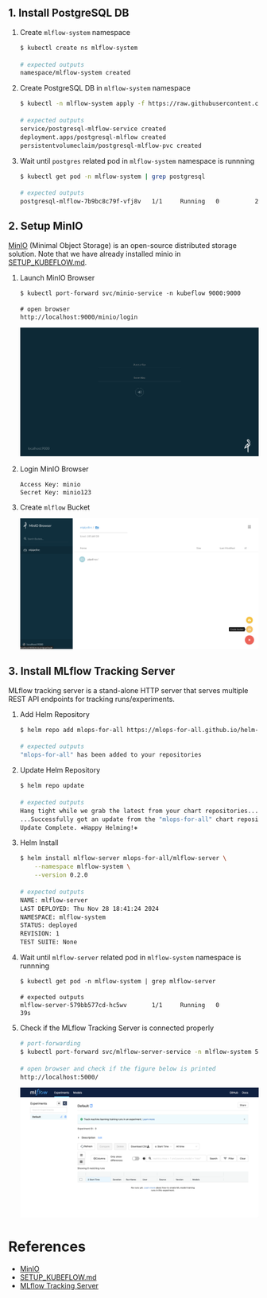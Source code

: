 ## 1. Install PostgreSQL DB

1) Create `mlflow-system` namespace
    ```bash
    $ kubectl create ns mlflow-system

    # expected outputs
    namespace/mlflow-system created
    ```

2) Create PostgreSQL DB in `mlflow-system` namespace
    ```bash
    $ kubectl -n mlflow-system apply -f https://raw.githubusercontent.com/mlops-for-all/helm-charts/b94b5fe4133f769c04b25068b98ccfa7a505aa60/mlflow/manifests/postgres.yaml

    # expected outputs
    service/postgresql-mlflow-service created
    deployment.apps/postgresql-mlflow created
    persistentvolumeclaim/postgresql-mlflow-pvc created
    ```

3) Wait until `postgres` related pod in `mlflow-system` namespace is runnning
    ```bash
    $ kubectl get pod -n mlflow-system | grep postgresql

    # expected outputs
    postgresql-mlflow-7b9bc8c79f-vfj8v   1/1     Running   0          27s
    ```


## 2. Setup MinIO
[MinIO] (Minimal Object Storage) is an open-source distributed storage solution. Note that we have already installed minio in [SETUP_KUBEFLOW.md].

1) Launch MinIO Browser
    ```
    $ kubectl port-forward svc/minio-service -n kubeflow 9000:9000

    # open browser
    http://localhost:9000/minio/login
    ```

    <img src="figures/minio-ui.png">

2) Login MinIO Browser
    ```
    Access Key: minio
    Secret Key: minio123
    ```

3) Create `mlflow` Bucket

    <img src="figures/minio-mlflow-bucket.png">


## 3. Install MLflow Tracking Server
MLflow tracking server is a stand-alone HTTP server that serves multiple REST API endpoints for tracking runs/experiments.

1) Add Helm Repository
    ```bash
    $ helm repo add mlops-for-all https://mlops-for-all.github.io/helm-charts

    # expected outputs
    "mlops-for-all" has been added to your repositories
    ```

2) Update Helm Repository
    ```bash
    $ helm repo update

    # expected outputs
    Hang tight while we grab the latest from your chart repositories...
    ...Successfully got an update from the "mlops-for-all" chart repository
    Update Complete. ⎈Happy Helming!⎈
    ```

3) Helm Install
    ```bash
    $ helm install mlflow-server mlops-for-all/mlflow-server \
        --namespace mlflow-system \
        --version 0.2.0

    # expected outputs
    NAME: mlflow-server
    LAST DEPLOYED: Thu Nov 28 18:41:24 2024
    NAMESPACE: mlflow-system
    STATUS: deployed
    REVISION: 1
    TEST SUITE: None
    ```

3) Wait until `mlflow-server` related pod in `mlflow-system` namespace is runnning
    ```
    $ kubectl get pod -n mlflow-system | grep mlflow-server

    # expected outputs
    mlflow-server-579bb577cd-hc5wv       1/1     Running   0          39s
    ```

4) Check if the MLflow Tracking Server is connected properly
    ```bash
    # port-forwarding
    $ kubectl port-forward svc/mlflow-server-service -n mlflow-system 5000:5000

    # open browser and check if the figure below is printed
    http://localhost:5000/
    ```

    <img src="figures/mlflow-tracking-server-ui.png">




# References
- [MinIO]
- [SETUP_KUBEFLOW.md]
- [MLflow Tracking Server]



[MinIO]: https://min.io/
[SETUP_KUBEFLOW.md]: https://github.com/youjin2/mlops/blob/main/kubeflow/SETUP_KUBEFLOW.md
[MLflow Tracking Server]: https://mlflow.org/docs/latest/tracking/server.html



